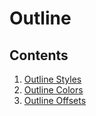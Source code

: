 # Outline

## Contents
1. [Outline Styles](OutlineStyles)
2. [Outline Colors](OutlineColors)
3. [Outline Offsets](OutlineOffsets)